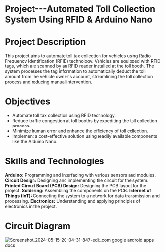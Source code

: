 # Project---Automated Toll Collection System Using RFID & Arduino Nano
# Project Description
This project aims to automate toll tax collection for vehicles using Radio Frequency Identification (RFID) technology. Vehicles are equipped with RFID tags, which are scanned by an RFID reader installed at the toll booth. The system processes the tag information to automatically deduct the toll amount from the vehicle owner's account, streamlining the toll collection process and reducing manual intervention.

# Objectives
- Automate toll tax collection using RFID technology.
- Reduce traffic congestion at toll booths by expediting the toll collection process.
- Minimize human error and enhance the efficiency of toll collection.
- Implement a cost-effective solution using readily available components like the Arduino Nano.

# Skills and Technologies
**Arduino:** Programming and interfacing with various sensors and modules.
**Circuit Design:** Designing and implementing the circuit for the system.
**Printed Circuit Board (PCB) Design:** Designing the PCB layout for the project.
**Soldering:** Assembling the components on the PCB.
**Internet of Things (IoT):** Connecting the system to a network for data transmission and processing.
**Electronics:** Understanding and applying principles of electronics in the project.

# Circuit Diagram
![Screenshot_2024-05-15-20-04-31-847-edit_com google android apps docs](https://github.com/Nitish08in/Automated-Toll-Collection-System-Using-RFID-Arduino-Nano/assets/133137912/0fddf0dc-cdcf-4bfd-a187-721e627f799d)

